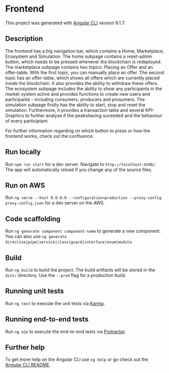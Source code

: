 # Frontend

This project was generated with [Angular CLI](https://github.com/angular/angular-cli) version 9.1.7.

## Description

The frontend has a big navigation bar, which contains a Home, Marketplace, Ecosystem and Simulation.
The home subpage contains a reset-admin button, which needs to be pressed whenever the blockchain is redeployed.
The marketplace subpage contains two topics: Placing an Offer and an offer-table.
With the first topic, you can manually place an offer.
The second topic has an offer-table, which shows all offers which are currently placed inside the blockchain. It also provides the ability to withdraw these offers.
The ecosystem subpage includes the ability to show any participants in the market system active and provides functions to create new users and participants - including consumers, producers and prosumers.
The simulation subpage firstly has the ability to start, stop and reset the simulation. Furthermore, it provides a transaction table and several KPI-Graphics to further analyse if the peakshaving suceeded and the behaviour of every participtant.

For further information regarding on which button to press or how the frontend works, check out the confluence.

## Run locally

Run `npm run start` for a dev server. Navigate to `http://localhost:4200/`. The app will automatically reload if you change any of the source files.

## Run on AWS
Run `ng serve --host 0.0.0.0 --configuration=production --proxy-config proxy.config.json` for a dev server on the AWS.

## Code scaffolding

Run `ng generate component component-name` to generate a new component. You can also use `ng generate directive|pipe|service|class|guard|interface|enum|module`.

## Build

Run `ng build` to build the project. The build artifacts will be stored in the `dist/` directory. Use the `--prod` flag for a production build.

## Running unit tests

Run `ng test` to execute the unit tests via [Karma](https://karma-runner.github.io).

## Running end-to-end tests

Run `ng e2e` to execute the end-to-end tests via [Protractor](http://www.protractortest.org/).

## Further help

To get more help on the Angular CLI use `ng help` or go check out the [Angular CLI README](https://github.com/angular/angular-cli/blob/master/README.md).
